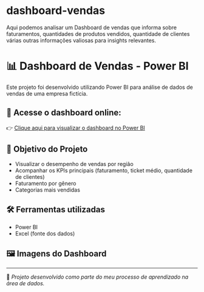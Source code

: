 # dashboard-vendas
Aqui podemos analisar um Dashboard de vendas que informa sobre faturamentos, quantidades de produtos vendidos, quantidade de clientes várias outras informações valiosas para insights relevantes.
# 📊 Dashboard de Vendas - Power BI

Este projeto foi desenvolvido utilizando Power BI para análise de dados de vendas de uma empresa fictícia.

## 🔗 Acesse o dashboard online:
👉 [Clique aqui para visualizar o dashboard no Power BI]([https://app.powerbi.com/view?r=SEU-LINK-AQUI](https://app.powerbi.com/view?r=eyJrIjoiZDNjMzgyM2QtNDRmYS00YWFhLTllZGMtN2MwODJiNWMyYzRhIiwidCI6ImIxZWQxYzRjLTg5MTctNDM4Mi1hZDA2LTcyZTU2Y2NjOWVhYSJ9))

## 🎯 Objetivo do Projeto

- Visualizar o desempenho de vendas por região
- Acompanhar os KPIs principais (faturamento, ticket médio, quantidade de clientes)
- Faturamento por gênero
- Categorias mais vendidas

## 🛠️ Ferramentas utilizadas

- Power BI
- Excel (fonte dos dados)

## 🖼️ Imagens do Dashboard



---

📌 *Projeto desenvolvido como parte do meu processo de aprendizado na área de dados.*
